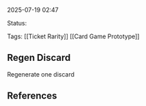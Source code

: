 2025-07-19 02:47

Status:

Tags: [[Ticket Rarity]] [[Card Game Prototype]]

## Regen Discard
Regenerate one discard


## References
